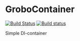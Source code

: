 # GroboContainer
[![Build Status](https://travis-ci.org/skbkontur/GroboContainer.svg?branch=master)](https://travis-ci.org/skbkontur/GroboContainer)
[![Build status](https://ci.appveyor.com/api/projects/status/dfo5pa6s9wbiji4x?svg=true)](https://ci.appveyor.com/project/vostok/grobocontainer)

Simple DI-container
